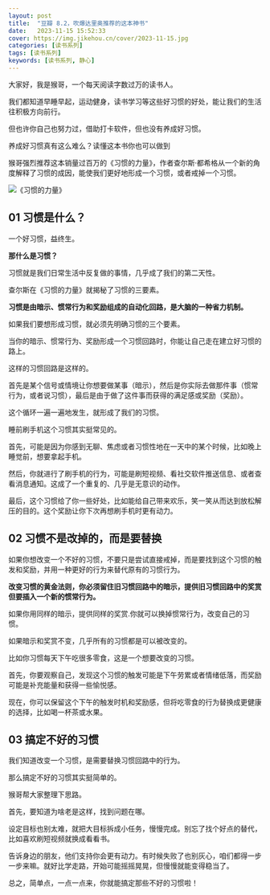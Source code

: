 ```yaml
---
layout: post
title:  "豆瓣 8.2，吹爆达里奥推荐的这本神书"
date:   2023-11-15 15:52:33
cover: https://img.jikehou.cn/cover/2023-11-15.jpg
categories: [读书系列]
tags: [读书系列]
keywords: [读书系列, 静心]
---
```

大家好，我是猴哥，一个每天阅读字数过万的读书人。

我们都知道早睡早起，运动健身，读书学习等这些好习惯的好处，能让我们的生活往积极方向前行。

但也许你自己也努力过，借助打卡软件，但也没有养成好习惯。

养成好习惯真有这么难么？读懂这本书你也可以做到

猴哥强烈推荐这本销量过百万的《习惯的力量》，作者查尔斯·都希格从一个新的角度解释了习惯的成因，能使我们更好地形成一个习惯，或者戒掉一个习惯。

![《习惯的力量》](https://img.jikehou.cn/img/20231115_1.png)

## 01 习惯是什么？

一个好习惯，益终生。

**那什么是习惯？**

习惯就是我们日常生活中反复做的事情，几乎成了我们的第二天性。

查尔斯在《习惯的力量》就揭秘了习惯的三要素。

**习惯是由暗示、惯常行为和奖励组成的自动化回路，是大脑的一种省力机制。**

如果我们要想形成习惯，就必须先明确习惯的三个要素。

当你的暗示、惯常行为、奖励形成一个习惯回路时，你能让自己走在建立好习惯的路上。

这样的习惯回路是这样的。

首先是某个信号或情境让你想要做某事（暗示），然后是你实际去做那件事（惯常行为，或者说习惯），最后是由于做了这件事而获得的满足感或奖励（奖励）。

这个循环一遍一遍地发生，就形成了我们的习惯。

睡前刷手机这个习惯其实挺常见的。

首先，可能是因为你感到无聊、焦虑或者习惯性地在一天中的某个时候，比如晚上睡觉前，想要拿起手机。

然后，你就进行了刷手机的行为，可能是刷短视频、看社交软件推送信息、或者查看消息通知。这成了一个重复的、几乎是无意识的动作。

最后，这个习惯给了你一些好处，比如能给自己带来欢乐，笑一笑从而达到放松解压的目的。这个奖励让你下次再想刷手机时更有动力。

## 02 习惯不是改掉的，而是要替换

如果你想改变一个不好的习惯，不要只是尝试直接戒掉，而是要找到这个习惯的触发和奖励，并用一种更好的行为来替代原有的习惯行为。

**改变习惯的黄金法则，你必须留住旧习惯回路中的暗示，提供旧习惯回路中的奖赏但要插入一个新的惯常行为。**

如果你用同样的暗示，提供同样的奖赏.你就可以换掉惯常行为，改变自己的习惯。

如果暗示和奖赏不变，几乎所有的习惯都是可以被改变的。

比如你习惯每天下午吃很多零食，这是一个想要改变的习惯。

首先，你要观察自己，发现这个习惯的触发可能是下午劳累或者情绪低落，而奖励可能是补充能量和获得一些愉悦感。

现在，你可以保留这个下午的触发时机和奖励感，但将吃零食的行为替换成更健康的选择，比如喝一杯茶或水果。

## 03 搞定不好的习惯

我们知道改变一个习惯，是需要替换习惯回路中的行为。

那么搞定不好的习惯其实挺简单的。

猴哥帮大家整理下思路。

首先，要知道为啥老是这样，找到问题在哪。

设定目标也别太难，就把大目标拆成小任务，慢慢完成。别忘了找个好点的替代，比如喜欢刷短视频就换成看看书。

告诉身边的朋友，他们支持你会更有动力。有时候失败了也别灰心，咱们都得一步一步来嘛。就好比学走路，开始可能摇摇晃晃，但慢慢就能变得稳当了。

总之，简单点，一点一点来，你就能搞定那些不好的习惯啦！